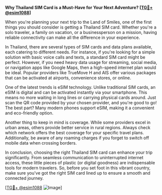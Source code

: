 **Why Thailand SIM Card is a Must-Have for Your Next Adventure? [[TG💪+ @esim1088](https://t.me/s/esim1088)]**

When you're planning your next trip to the Land of Smiles, one of the first things you should consider is getting a Thailand SIM card. Whether you're a solo traveler, a family on vacation, or a businessperson on a mission, having reliable connectivity can make all the difference in your experience. 

In Thailand, there are several types of SIM cards and data plans available, each catering to different needs. For instance, if you're looking for a simple solution with basic voice calls and texts, a standard SIM card might be perfect. However, if you need heavy data usage for streaming, social media, or navigation apps like Google Maps, then a high-speed internet plan would be ideal. Popular providers like TrueMove H and AIS offer various packages that can be activated at airports, convenience stores, or online.

One of the latest trends is eSIM technology. Unlike traditional SIM cards, an eSIM is digital and can be activated instantly via your smartphone. This means no more waiting in long lines or carrying physical cards around. Just scan the QR code provided by your chosen provider, and you're good to go! The best part? Many modern phones support eSIM, making it a convenient and eco-friendly option.

Another thing to keep in mind is coverage. While some providers excel in urban areas, others provide better service in rural regions. Always check which network offers the best coverage for your specific travel plans. Additionally, be aware of any roaming charges if you forget to switch off mobile data when crossing borders.

In conclusion, choosing the right Thailand SIM card can enhance your trip significantly. From seamless communication to uninterrupted internet access, these little pieces of plastic (or digital goodness) are indispensable tools for modern travelers. So, before you set foot in this vibrant country, make sure you've got the right SIM card lined up to ensure a smooth and connected journey. 

[[TG💪+ @esim1088](https://t.me/s/esim1088) ![Image](https://i.postimg.cc/Y0z9fWf4/image.png)]
